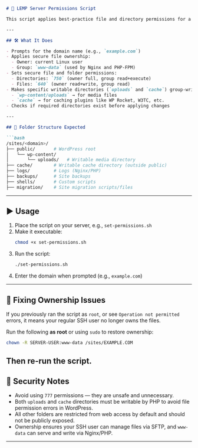 ```markdown
# 🔐 LEMP Server Permissions Script

This script applies best-practice file and directory permissions for a LEMP-based WordPress site under `/sites/<domain>`. It ensures that only the necessary users have access to sensitive directories, while keeping the public WordPress files readable by the web server.

---

## 🛠️ What It Does

- Prompts for the domain name (e.g., `example.com`)
- Applies secure file ownership:  
  - Owner: current Linux user  
  - Group: `www-data` (used by Nginx and PHP-FPM)
- Sets secure file and folder permissions:
  - Directories: `750` (owner full, group read+execute)
  - Files: `640` (owner read+write, group read)
- Makes specific writable directories (`uploads` and `cache`) group-writable by PHP:
  - `wp-content/uploads` → for media files
  - `cache` → for caching plugins like WP Rocket, W3TC, etc.
- Checks if required directories exist before applying changes

---

## 📂 Folder Structure Expected

```bash
/sites/<domain>/
├── public/       # WordPress root
│   └── wp-content/
│       └── uploads/   # Writable media directory
├── cache/        # Writable cache directory (outside public)
├── logs/         # Logs (Nginx/PHP)
├── backups/      # Site backups
├── shells/       # Custom scripts
├── migration/    # Site migration scripts/files
```

---

## ▶️ Usage

1. Place the script on your server, e.g., `set-permissions.sh`
2. Make it executable:
   ```bash
   chmod +x set-permissions.sh
   ```
3. Run the script:
   ```bash
   ./set-permissions.sh
   ```
4. Enter the domain when prompted (e.g., `example.com`)

---

## 🔧 Fixing Ownership Issues

If you previously ran the script as `root`, or see `Operation not permitted` errors, it means your regular SSH user no longer owns the files.

Run the following **as root** or using `sudo` to restore ownership:

```bash
chown -R SERVER-USER:www-data /sites/EXAMPLE.COM
```

Then re-run the script.
---

## 🔐 Security Notes

- Avoid using `777` permissions — they are unsafe and unnecessary.
- Both `uploads` and `cache` directories must be writable by PHP to avoid file permission errors in WordPress.
- All other folders are restricted from web access by default and should not be publicly exposed.
- Ownership ensures your SSH user can manage files via SFTP, and `www-data` can serve and write via Nginx/PHP.

---
```
